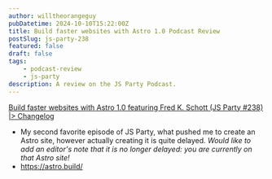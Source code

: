 ```yaml
---
author: willtheorangeguy
pubDatetime: 2024-10-10T15:22:00Z
title: Build faster websites with Astro 1.0 Podcast Review
postSlug: js-party-238
featured: false
draft: false
tags:
    - podcast-review
    - js-party
description: A review on the JS Party Podcast.
---
```


[Build faster websites with Astro 1.0 featuring Fred K. Schott (JS Party #238) |> Changelog](https://changelog.com/jsparty/238)

-   My second favorite episode of JS Party, what pushed me to create an Astro site, however actually creating it is quite delayed. _Would like to add an editor's note that it is no longer delayed: you are currently on that Astro site!_
-   https://astro.build/
